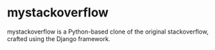 # mystackoverflow
mystackoverflow is a Python-based clone of the original stackoverflow, crafted using the Django framework.
